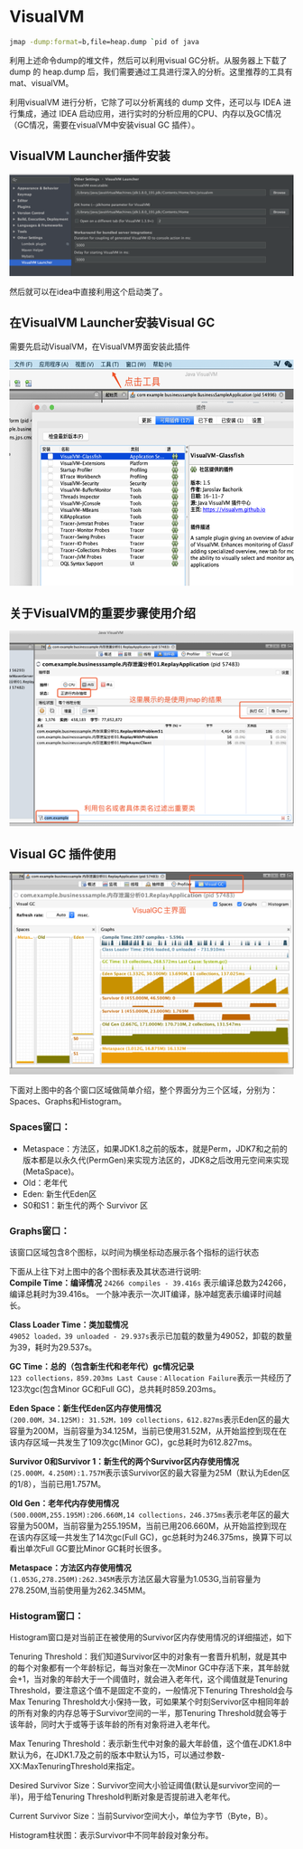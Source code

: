 # VisualVM
```bash
jmap -dump:format=b,file=heap.dump `pid of java
```
利用上述命令dump的堆文件，然后可以利用visual GC分析。从服务器上下载了 dump 的 heap.dump 后，我们需要通过工具进行深入的分析。这里推荐的工具有 mat、visualVM。

利用visualVM 进行分析，它除了可以分析离线的 dump 文件，还可以与 IDEA 进行集成，通过 IDEA 启动应用，进行实时的分析应用的CPU、内存以及GC情况（GC情况，需要在visualVM中安装visual GC 插件）。

## VisualVM Launcher插件安装
<img src="../../../imgs/visualLauncher.png">

然后就可以在idea中直接利用这个启动类了。

## 在VisualVM Launcher安装Visual GC

需要先启动VisualVM，在VisualVM界面安装此插件

<img src="../../../imgs/visualGC.png" height=400px>

## 关于VisualVM的重要步骤使用介绍
<img src="../../../imgs/VisualVM01.png">

## Visual GC 插件使用
<img src="../../../imgs/visualGC02.png">

下面对上图中的各个窗口区域做简单介绍，整个界面分为三个区域，分别为：Spaces、Graphs和Histogram。

### Spaces窗口：
- Metaspace：方法区，如果JDK1.8之前的版本，就是Perm，JDK7和之前的版本都是以永久代(PermGen)来实现方法区的，JDK8之后改用元空间来实现(MetaSpace)。
- Old：老年代
- Eden: 新生代Eden区
- S0和S1：新生代的两个 Survivor 区

### Graphs窗口：
该窗口区域包含8个图标，以时间为横坐标动态展示各个指标的运行状态

下面从上往下对上图中的各个图标表及其状态进行说明:  
**Compile Time：编译情况** 
```24266 compiles - 39.416s``` 表示编译总数为24266，编译总耗时为39.416s。
一个脉冲表示一次JIT编译，脉冲越宽表示编译时间越长。

**Class Loader Time：类加载情况**  
```49052 loaded，39 unloaded - 29.937s```表示已加载的数量为49052，卸载的数量为39，耗时为29.537s。

**GC Time：总的（包含新生代和老年代）gc情况记录**  
```123 collections，859.203ms Last Cause：Allocation Failure```表示一共经历了123次gc(包含Minor GC和Full GC)，总共耗时859.203ms。

**Eden Space：新生代Eden区内存使用情况**  
```(200.00M，34.125M): 31.52M，109 collections，612.827ms```表示Eden区的最大容量为200M，当前容量为34.125M，当前已使用31.52M，从开始监控到现在在该内存区域一共发生了109次gc(Minor GC)，gc总耗时为612.827ms。

**Survivor 0和Survivor 1：新生代的两个Survivor区内存使用情况**  
```(25.000M，4.250M):1.757M```表示该Survivor区的最大容量为25M（默认为Eden区的1/8），当前已用1.757M。

**Old Gen：老年代内存使用情况**  
```(500.000M,255.195M):206.660M,14 collections，246.375ms```表示老年区的最大容量为500M，当前容量为255.195M，当前已用206.660M，从开始监控到现在在该内存区域一共发生了14次gc(Full GC)，gc总耗时为246.375ms，换算下可以看出单次Full GC要比Minor GC耗时长很多。

**Metaspace：方法区内存使用情况**  
```(1.053G,278.250M):262.345M```表示方法区最大容量为1.053G,当前容量为278.250M,当前使用量为262.345MM。

### Histogram窗口：
Histogram窗口是对当前正在被使用的Survivor区内存使用情况的详细描述，如下  

Tenuring Threshold：我们知道Survivor区中的对象有一套晋升机制，就是其中的每个对象都有一个年龄标记，每当对象在一次Minor GC中存活下来，其年龄就会+1，当对象的年龄大于一个阈值时，就会进入老年代，这个阈值就是Tenuring Threshold，要注意这个值不是固定不变的，一般情况下Tenuring Threshold会与Max Tenuring Threshold大小保持一致，可如果某个时刻Servivor区中相同年龄的所有对象的内存总等于Survivor空间的一半，那Tenuring Threshold就会等于该年龄，同时大于或等于该年龄的所有对象将进入老年代。

Max Tenuring Threshold：表示新生代中对象的最大年龄值，这个值在JDK1.8中默认为6，在JDK1.7及之前的版本中默认为15，可以通过参数-XX:MaxTenuringThreshold来指定。

Desired Survivor Size：Survivor空间大小验证阈值(默认是survivor空间的一半)，用于给Tenuring Threshold判断对象是否提前进入老年代。

Current Survivor Size：当前Survivor空间大小，单位为字节（Byte，B）。

Histogram柱状图：表示Survivor中不同年龄段对象分布。




